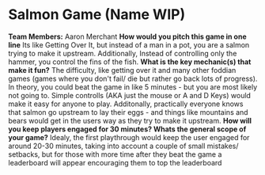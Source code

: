# Salmon Game (Name WIP)
**Team Members:** Aaron Merchant
**How would you pitch this game in one line**
Its like Getting Over It, but instead of a man in a pot, you are a salmon trying to make it upstream. Additionally, Instead of controlling only the hammer, you control the fins of the fish.
**What is the key mechanic(s) that make it fun?**
The difficulty, like getting over it and many other foddian games (games where you don't fail/ die but rather go back lots of progress). In theory, you could beat the game in like 5 minutes - but you are most likely not going to. Simple controlls (AKA just the mouse or A and D Keys) would make it easy for anyone to play. Additonally, practically everyone knows that salmon go upstream to lay their eggs - and things like mountains and bears would get in the users way as they try to make it upstream.
**How will you keep players engaged for 30 minutes? Whats the general scope of your game?**
Idealy, the first playthrough would keep the user engaged for around 20-30 minutes, taking into account a couple of small mistakes/ setbacks, but for those with more time after they beat the game a leaderboard will appear encouraging them to top the leaderboard
